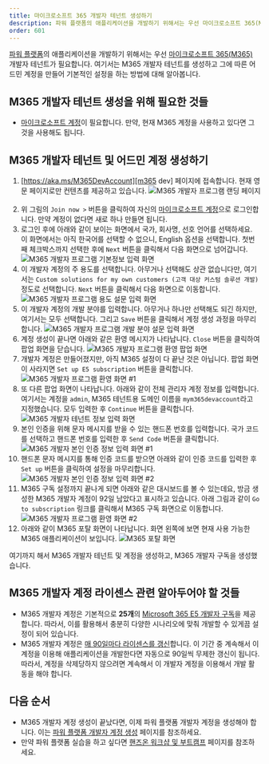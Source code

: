 ```yaml
---
title: 마이크로소프트 365 개발자 테넌트 생성하기
description: 파워 플랫폼의 애플리케이션을 개발하기 위해서는 우선 마이크로소프트 365(M365) 개발자 테넌트가 필요합니다. 여기서는 M365 개발자 테넌트를 생성하고 그에 따른 어드민 계정을 만들어 기본적인 설정을 하는 방법에 대해 알아봅니다.
order: 601
---
```


[파워 플랫폼][pp]의 애플리케이션을 개발하기 위해서는 우선 [마이크로소프트 365(M365)][m365] 개발자 테넌트가 필요합니다. 여기서는 M365 개발자 테넌트를 생성하고 그에 따른 어드민 계정을 만들어 기본적인 설정을 하는 방법에 대해 알아봅니다.


## M365 개발자 테넌트 생성을 위해 필요한 것들 ##

* [마이크로소프트 계정][msa]이 필요합니다. 만약, 현재 M365 계정을 사용하고 있다면 그것을 사용해도 됩니다.


## M365 개발자 테넌트 및 어드민 계정 생성하기 ##

1. [https://aka.ms/M365DevAccount][m365 dev] 페이지에 접속합니다. 현재 영문 페이지로만 컨텐츠를 제공하고 있습니다.
    ![M365 개발자 프로그램 랜딩 페이지][image-01]
    &nbsp;
1. 위 그림의 `Join now >` 버튼을 클릭하여 자신의 [마이크로소프트 계정][msa]으로 로그인합니다. 만약 계정이 없다면 새로 하나 만들면 됩니다.
1. 로그인 후에 아래와 같이 보이는 화면에서 국가, 회사명, 선호 언어를 선택하세요. 이 화면에서는 아직 한국어를 선택할 수 없으니, English 옵션을 선택합니다. 첫번째 체크박스까지 선택한 후에 `Next` 버튼을 클릭해서 다음 화면으로 넘어갑니다.
    ![M365 개발자 프로그램 기본정보 입력 화면][image-02]
    &nbsp;
1. 이 개발자 계정의 주 용도를 선택합니다. 아무거나 선택해도 상관 없습니다만, 여기서는 `Custom solutions for my own customers (고객 대상 커스텀 솔루션 개발)` 정도로 선택합니다. `Next` 버튼을 클릭해서 다음 화면으로 이동합니다.
    ![M365 개발자 프로그램 용도 설문 입력 화면][image-03]
    &nbsp;
1. 이 개발자 계정의 개발 분야를 입력합니다. 아무거나 하나만 선택해도 되긴 하지만, 여기서는 모두 선택합니다. 그리고 `Save` 버튼을 클릭해서 계정 생성 과정을 마무리합니다.
    ![M365 개발자 프로그램 개발 분야 설문 입력 화면][image-04]
    &nbsp;
1. 계정 생성이 끝나면 아래와 같은 환영 메시지가 나타납니다. `Close` 버튼을 클릭하여 팝업 화면을 닫습니다.
    ![M365 개발자 프로그램 환영 팝업 화면][image-05]
    &nbsp;
1. 개발자 계정은 만들어졌지만, 아직 M365 설정이 다 끝난 것은 아닙니다. 팝업 화면이 사라지면 `Set up E5 subscription` 버튼을 클릭합니다.
    ![M365 개발자 프로그램 환영 화면 #1][image-06]
    &nbsp;
1. 또 다른 팝업 화면이 나타납니다. 아래와 같이 전체 관리자 계정 정보를 입력합니다. 여기서는 계정을 `admin`, M365 테넌트용 도메인 이름을 `mym365devaccount`라고 지정했습니다. 모두 입력한 후 `Continue` 버튼을 클릭합니다.
    ![M365 개발자 테넌트 정보 입력 화면][image-07]
    &nbsp;
1. 본인 인증을 위해 문자 메시지를 받을 수 있는 핸드폰 번호를 입력합니다. 국가 코드를 선택하고 핸드폰 번호를 입력한 후 `Send Code` 버튼을 클릭합니다.
    ![M365 개발자 본인 인증 정보 입력 화면 #1][image-08]
    &nbsp;
1. 핸드폰 문자 메시지를 통해 인증 코드를 받으면 아래와 같이 인증 코드를 입력한 후 `Set up` 버튼을 클릭하여 설정을 마무리합니다.
    ![M365 개발자 본인 인증 정보 입력 화면 #2][image-09]
    &nbsp;
1. M365 구독 설정까지 끝나게 되면 아래와 같은 대시보드를 볼 수 있는데요, 방금 생성한 M365 개발자 계정이 92일 남았다고 표시하고 있습니다. 아래 그림과 같이 `Go to subscription` 링크를 클릭해서 M365 구독 화면으로 이동합니다.
    ![M365 개발자 프로그램 환영 화면 #2][image-10]
    &nbsp;
1. 아래와 같이 M365 포탈 화면이 나타납니다. 화면 왼쪽에 보면 현재 사용 가능한 M365 애플리케이션이 보입니다.
    ![M365 포탈 화면][image-11]
    &nbsp;

여기까지 해서 M365 개발자 테넌트 및 계정을 생성하고, M365 개발자 구독을 생성했습니다.


## M365 개발자 계정 라이센스 관련 알아두어야 할 것들 ##

* M365 개발자 계정은 기본적으로 **25개**의 [Microsoft 365 E5 개발자 구독][m365 dev subscription]을 제공합니다. 따라서, 이를 활용해서 충분히 다양한 시나리오에 맞춰 개발할 수 있게끔 설정이 되어 있습니다.
* M365 개발자 계정은 [매 90일마다 라이센스를 갱신][m365 dev expiration]합니다. 이 기간 중 계속해서 이 계정을 이용해 애플리케이션을 개발한다면 자동으로 90일씩 무제한 갱신이 됩니다. 따라서, 계정을 삭제당하지 않으려면 계속해서 이 개발자 계정을 이용해서 개발 활동을 해야 합니다.


## 다음 순서 ##

* M365 개발자 계정 생성이 끝났다면, 이제 파워 플랫폼 개발자 계정을 생성해야 합니다. 이는 [파워 플랫폼 개발자 계정 생성][pp dev account] 페이지를 참조하세요.
* 만약 파워 플랫폼 실습을 하고 싶다면 [핸즈온 워크샵 및 부트캠프](/workshops) 페이지를 참조하세요.



[image-01]: ../images/m365/m365-dev-setup-01.png
[image-02]: ../images/m365/m365-dev-setup-02.png
[image-03]: ../images/m365/m365-dev-setup-03.png
[image-04]: ../images/m365/m365-dev-setup-04.png
[image-05]: ../images/m365/m365-dev-setup-05.png
[image-06]: ../images/m365/m365-dev-setup-06.png
[image-07]: ../images/m365/m365-dev-setup-07.png
[image-08]: ../images/m365/m365-dev-setup-08.png
[image-09]: ../images/m365/m365-dev-setup-09.png
[image-10]: ../images/m365/m365-dev-setup-10.png
[image-11]: ../images/m365/m365-dev-setup-11.png

[msa]: https://account.microsoft.com/?WT.mc_id=power-34890-juyoo

[pp]: https://powerplatform.microsoft.com/ko-kr/?WT.mc_id=power-34890-juyoo
[pp dev account]: /pp/pp-dev-setup

[m365]: https://www.microsoft.com/ko-kr/microsoft-365?WT.mc_id=power-34890-juyoo
[m365 dev]: https://developer.microsoft.com/ko-kr/microsoft-365/dev-program?WT.mc_id=power-34890-juyoo
[m365 dev expiration]: https://docs.microsoft.com/ko-kr/office/developer-program/microsoft-365-developer-program-faq?WT.mc_id=power-34890-juyoo#how-long-is-my-subscription-good-for--and-when-does-it-expire-
[m365 dev licenses]: https://docs.microsoft.com/ko-kr/office/developer-program/microsoft-365-developer-program-faq?WT.mc_id=power-34890-juyoo#how-many-user-licenses-does-the-developer-subscription-include-
[m365 dev subscription]: https://docs.microsoft.com/ko-kr/visualstudio/subscriptions/vs-m365?WT.mc_id=power-34890-juyoo
